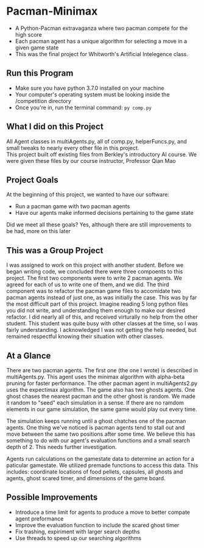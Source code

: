 # Pacman-Minimax
- A Python-Pacman extravaganza where two pacman compete for the high score
- Each pacman agent has a unique algorithm for selecting a move in a given game state
- This was the final project for Whitworth's Artificial Intelegence class.

## Run this Program
- Make sure you have python 3.7.0 installed on your machine
- Your computer's operating system must be looking inside the /competition directory
- Once you're in, run the terminal command: `py comp.py`

## What I did on this Project
All Agent classes in multiAgents.py, all of comp.py, helperFuncs.py, and small tweaks to nearly every other file in this project.<br>
This project built off existing files from Berkley's introductory AI course. We were given these files by our course instructor, Professor Qian Mao

## Project Goals
At the beginning of this project, we wanted to have our software:
- Run a pacman game with two pacman agents
- Have our agents make informed decisions pertaining to the game state

Did we meet all these goals? Yes, although there are still improvements to be had, more on this later

## This was a Group Project
I was assigned to work on this project with another student. Before we began writing code, we concluded there were three compoents to this project. The first two components were to write 2 pacman agents. We agreed for each of us to write one of them, and we did. The third component was to refactor the pacman game files to accomidate two pacman agents instead of just one, as was initially the case. This was by far the most difficult part of this project. Imagine reading 5 long python files you did not write, and understanding them enough to make our desired refactor. I did nearly all of this, and received virturally no help from the other student. This student was quite busy with other classes at the time, so I was fairly understanding. I acknowledged I was not getting the help needed, but remained respectful knowing their situation with other classes.

## At a Glance
There are two pacman agents. The first one (the one I wrote) is described in multiAgents.py. This agent uses the minimax algorithm with alpha-beta pruning for faster performance. The other pacman agent in multiAgents2.py uses the expectimax algorithm. The game also has two ghosts agents. One ghost chases the nearest pacman and the other ghost is random. We made it random to "seed" each simulation in a sense. If there are no ramdom elements in our game simulation, the same game would play out every time.

The simulation keeps running until a ghost chatches one of the pacman agents. One thing we've noticed is pacman agents tend to stall out and move between the same two positions after some time. We believe this has something to do with our agent's evaluation functions and a small search depth of 2. This needs further investigation.

Agents run calculations on the gamestate data to determine an action for a paticular gamestate. We utilized premade functions to access this data. This includes: coordinate locations of food pellets, capsules, all ghosts and agents, ghost scared timer, and dimensions of the game board.

## Possible Improvements
- Introduce a time limit for agents to produce a move to better compate agent preformance
- Improve the evaluation function to include the scared ghost timer
- Fix trashing, expiriment with larger search depths
- Use threads to speed up our searching algorithms
